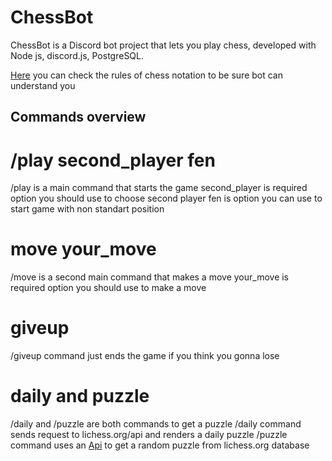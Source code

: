 # ChessBot 
ChessBot is a Discord bot project that lets you play chess, developed with Node js, discord.js, PostgreSQL.

[Here](https://www.chess.com/terms/chess-notation) you can check the rules of chess notation to be sure bot can understand you

## Commands overview

# /play second_player fen 
/play is a main command that starts the game
second_player is required option you should use to choose second player
fen is option you can use to start game with non standart position

# move your_move
/move is a second main command that makes a move
your_move is required option you should use to make a move

# giveup
/giveup command just ends the game if you think you gonna lose

# daily and puzzle
/daily and /puzzle are both commands to get a puzzle
/daily command sends request to lichess.org/api and renders a daily puzzle
/puzzle command uses an [Api](https://rapidapi.com/KeeghanM/api/chess-puzzles/details) to get a random puzzle from lichess.org database

